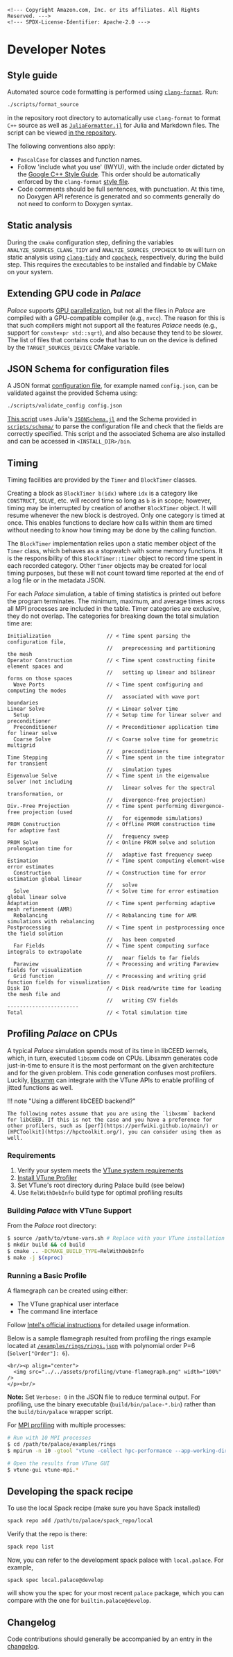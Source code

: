 ```@raw html
<!--- Copyright Amazon.com, Inc. or its affiliates. All Rights Reserved. --->
<!--- SPDX-License-Identifier: Apache-2.0 --->
```

# Developer Notes

## Style guide

Automated source code formatting is performed using
[`clang-format`](https://clang.llvm.org/docs/ClangFormat.html). Run:

```bash
./scripts/format_source
```

in the repository root directory to automatically use `clang-format` to format `C++` source
as well as [`JuliaFormatter.jl`](https://github.com/domluna/JuliaFormatter.jl) for Julia and
Markdown files. The script can be viewed
[in the repository](https://github.com/awslabs/palace/blob/main/scripts/format_source).

The following conventions also apply:

  - `PascalCase` for classes and function names.
  - Follow 'include what you use' (IWYU), with the include order dictated by the
    [Google C++ Style Guide](https://google.github.io/styleguide/cppguide.html#Names_and_Order_of_Includes).
    This order should be automatically enforced by the `clang-format`
    [style file](https://github.com/awslabs/palace/blob/main/.clang-format).
  - Code comments should be full sentences, with punctuation. At this time, no Doxygen API
    reference is generated and so comments generally do not need to conform to Doxygen
    syntax.

## Static analysis

During the `cmake` configuration step, defining the variables `ANALYZE_SOURCES_CLANG_TIDY`
and `ANALYZE_SOURCES_CPPCHECK` to `ON` will turn on static analysis using
[`clang-tidy`](https://clang.llvm.org/extra/clang-tidy/) and
[`cppcheck`](https://cppcheck.sourceforge.io/), respectively, during the build step. This
requires the executables to be installed and findable by CMake on your system.

## Extending GPU code in *Palace*

*Palace* supports [GPU parallelization](../guide/parallelism.md), but not all the
files in *Palace* are compiled with a GPU-compatible compiler (e.g., `nvcc`).
The reason for this is that such compilers might not support all the features
*Palace* needs (e.g., support for `constexpr std::sqrt`), and also because they
tend to be slower. The list of files that contains code that has to run on the
device is defined by the `TARGET_SOURCES_DEVICE` CMake variable.

## JSON Schema for configuration files

A JSON format [configuration file](../config/config.md), for example named
`config.json`, can be validated against the provided Schema using:

```bash
./scripts/validate_config config.json
```

[This script](https://github.com/awslabs/palace/blob/main/scripts/validate_config) uses
Julia's [`JSONSchema.jl`](https://github.com/fredo-dedup/JSONSchema.jl) and the Schema
provided in [`scripts/schema/`](https://github.com/awslabs/palace/blob/main/scripts/schema)
to parse the configuration file and check that the fields are correctly specified. This
script and the associated Schema are also installed and can be accessed in
`<INSTALL_DIR>/bin`.

## Timing

Timing facilities are provided by the `Timer` and `BlockTimer` classes.

Creating a block as `BlockTimer b(idx)` where `idx` is a category like `CONSTRUCT`, `SOLVE`,
etc. will record time so long as `b` is in scope; however, timing may be interrupted by
creation of another `BlockTimer` object. It will resume whenever the new block is destroyed.
Only one category is timed at once. This enables functions to declare how calls within them
are timed without needing to know how timing may be done by the calling function.

The `BlockTimer` implementation relies upon a static member object of the `Timer` class,
which behaves as a stopwatch with some memory functions. It is the responsibility of this
`BlockTimer::timer` object to record time spent in each recorded category. Other `Timer`
objects may be created for local timing purposes, but these will not count toward time
reported at the end of a log file or in the metadata JSON.

For each *Palace* simulation, a table of timing statistics is printed out before the program
terminates. The minimum, maximum, and average times across all MPI processes are included in
the table. Timer categories are exclusive, they do not overlap. The categories for breaking
down the total simulation time are:

```
Initialization                  // < Time spent parsing the configuration file,
                                //   preprocessing and partitioning the mesh
Operator Construction           // < Time spent constructing finite element spaces and
                                //   setting up linear and bilinear forms on those spaces
  Wave Ports                    // < Time spent configuring and computing the modes
                                //   associated with wave port boundaries
Linear Solve                    // < Linear solver time
  Setup                         // < Setup time for linear solver and preconditioner
  Preconditioner                // < Preconditioner application time for linear solve
  Coarse Solve                  // < Coarse solve time for geometric multigrid
                                //   preconditioners
Time Stepping                   // < Time spent in the time integrator for transient
                                //   simulation types
Eigenvalue Solve                // < Time spent in the eigenvalue solver (not including
                                //   linear solves for the spectral transformation, or
                                //   divergence-free projection)
Div.-Free Projection            // < Time spent performing divergence-free projection (used
                                //   for eigenmode simulations)
PROM Construction               // < Offline PROM construction time for adaptive fast
                                //   frequency sweep
PROM Solve                      // < Online PROM solve and solution prolongation time for
                                //   adaptive fast frequency sweep
Estimation                      // < Time spent computing element-wise error estimates
  Construction                  // < Construction time for error estimation global linear
                                //   solve
  Solve                         // < Solve time for error estimation global linear solve
Adaptation                      // < Time spent performing adaptive mesh refinement (AMR)
  Rebalancing                   // < Rebalancing time for AMR simulations with rebalancing
Postprocessing                  // < Time spent in postprocessing once the field solution
                                //   has been computed
  Far Fields                    // < Time spent computing surface integrals to extrapolate
                                //   near fields to far fields
  Paraview                      // < Processing and writing Paraview fields for visualization
  Grid function                 // < Processing and writing grid function fields for visualization
Disk IO                         // < Disk read/write time for loading the mesh file and
                                //   writing CSV fields
-----------------------
Total                           // < Total simulation time
```

## Profiling *Palace* on CPUs

A typical *Palace* simulation spends most of its time in libCEED kernels, which, in turn, executed `libsxmm` code on CPUs. Libsxmm generates code just-in-time to ensure it is the most performant on the given architecture and for the given problem. This code generation confuses most profilers. Luckily, [libsxmm](https://libxsmm.readthedocs.io/en/latest/libxsmm_prof/) can integrate with the VTune APIs to enable profiling of jitted functions as well.

!!! note "Using a different libCEED backend?"
    
    The following notes assume that you are using the `libxsmm` backend for libCEED. If this is not the case and you have a preference for other profilers, such as [perf](https://perfwiki.github.io/main/) or [HPCToolkit](https://hpctoolkit.org/), you can consider using them as well.

### Requirements

 1. Verify your system meets the [VTune system requirements](https://www.intel.com/content/www/us/en/developer/articles/system-requirements/vtune-profiler/2025-1.html)
 2. [Install VTune Profiler](https://www.intel.com/content/www/us/en/developer/tools/oneapi/vtune-profiler-download.html)
 3. Set VTune's root directory during Palace build (see below)
 4. Use `RelWithDebInfo` build type for optimal profiling results

### Building *Palace* with VTune Support

From the *Palace* root directory:

```bash
$ source /path/to/vtune-vars.sh # Replace with your VTune installation path
$ mkdir build && cd build
$ cmake .. -DCMAKE_BUILD_TYPE=RelWithDebInfo
$ make -j $(nproc)
```

### Running a Basic Profile

A flamegraph can be created using either:

  - The VTune graphical user interface
  - The command line interface

Follow [Intel's official instructions](https://www.intel.com/content/www/us/en/docs/vtune-profiler/user-guide/2024-2/launch.html) for detailed usage information.

Below is a sample flamegraph resulted from profiling the rings example located at [`/examples/rings/rings.json`](https://github.com/awslabs/palace/blob/main/examples/rings/rings.json) with polynomial order P=6 (`Solver["Order"]: 6`).

```@raw html
<br/><p align="center">
  <img src="../../assets/profiling/vtune-flamegraph.png" width="100%" />
</p><br/>
```

**Note:** Set `Verbose: 0` in the JSON file to reduce terminal output. For profiling, use the binary executable (`build/bin/palace-*.bin`) rather than the `build/bin/palace` wrapper script.

For [MPI profiling](https://www.intel.com/content/www/us/en/docs/vtune-profiler/cookbook/2023-0/profiling-mpi-applications.html) with multiple processes:

```bash
# Run with 10 MPI processes
$ cd /path/to/palace/examples/rings
$ mpirun -n 10 -gtool "vtune -collect hpc-performance --app-working-dir=$(pwd) -result-dir $(pwd)/vtune-mpi:0-9" /path/to/palace/build/bin/palace-x86_64.bin rings.json

# Open the results from VTune GUI
$ vtune-gui vtune-mpi.*
```

## Developing the spack recipe

To use the local Spack recipe (make sure you have Spack installed)

```bash
spack repo add /path/to/palace/spack_repo/local
```

Verify that the repo is there:

```bash
spack repo list
```

Now, you can refer to the development spack palace with `local.palace`. For
example,

```
spack spec local.palace@develop
```

will show you the spec for your most recent `palace` package, which you can
compare with the one for `builtin.palace@develop`.

## Changelog

Code contributions should generally be accompanied by an entry in the
[changelog](https://github.com/awslabs/palace/blob/main/CHANGELOG.md).
